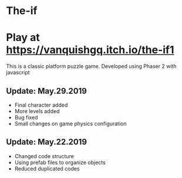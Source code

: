 # The-if
# Play at https://vanquishgq.itch.io/the-if1
This is a classic platform puzzle game. Developed using Phaser 2 with javascript

## Update: May.29.2019
* Final character added
* More levels added
* Bug fixed
* Small changes on game physics configuration


## Update: May.22.2019
* Changed code structure
* Using prefab files to organize objects
* Reduced duplicated codes

